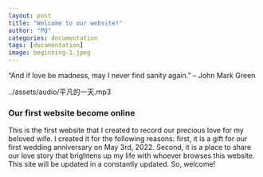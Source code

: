 ```yaml
---
layout: post
title: "Welcome to our website!"
author: "PQ"
categories: documentation
tags: [documentation]
image: beginning-1.jpeg
---
```


“And if love be madness, may I never find sanity again.” – John Mark Green

../assets/audio/平凡的一天.mp3

### Our first website become online

This is the first website that I created to record our precious love for my beloved wife. I created it for the following reasons: first, it is a gift for our first wedding anniversary on May 3rd, 2022. Second, it is a place to share our love story that brightens up my life with whoever browses this website. This site will be updated in a constantly updated. So, welcome!


<!-- {% include embed-audio.html src="/assets/audio/平凡的一天.wav" %} -->
<!-- {% include open-embed.html %} -->
<!-- {% include embed-audio.html src="/assets/audio/平凡的一天.wav" %} -->
<!-- {% include embed-audio.html src="/assets/audio/Deep-ambient-electronic-music.mp3" %}  -->

<!-- https://www.youtube.com/watch?v=hz5VJerhvlE -->
<!-- ../assets/audio/Deep-ambient-electronic-music.mp3 -->
<!-- https://www.youtube.com/watch?v=hz5VJerhvlE?autoplay=1&loop=1&controls=0 -->
